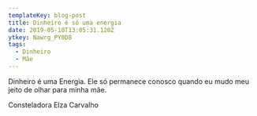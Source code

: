 ```yaml
---
templateKey: blog-post
title: Dinheiro é só uma energia
date: 2019-05-10T13:05:31.120Z
ytkey: Nawrg_PY0D8
tags:
  - Dinheiro
  - Mãe
---
```

Dinheiro é uma Energia. Ele só permanece conosco quando eu mudo meu jeito de olhar para minha mãe.

Consteladora Elza Carvalho
